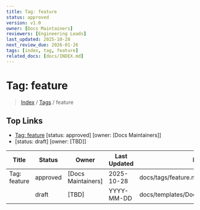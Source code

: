 ```yaml
---
title: Tag: feature
status: approved
version: v1.0
owner: [Docs Maintainers]
reviewers: [Engineering Leads]
last_updated: 2025-10-28
next_review_due: 2026-01-26
tags: [index, tag, feature]
related_docs: [docs/INDEX.md]
---
```


# Tag: feature

> [Index](../INDEX.md) / [Tags](../tags/index.md) / feature

## Top Links
- [Tag: feature](../tags/feature.md) [status: approved] [owner: [Docs Maintainers]]
- [<Feature Title>](../templates/Doc_Template_Feature.md) [status: draft] [owner: [TBD]]

| Title | Status | Owner | Last Updated | Path |
| --- | --- | --- | --- | --- |
| Tag: feature | approved | [Docs Maintainers] | 2025-10-28 | docs/tags/feature.md |
| <Feature Title> | draft | [TBD] | YYYY-MM-DD | docs/templates/Doc_Template_Feature.md |
